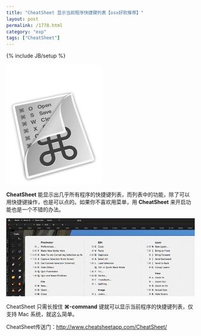 ```yaml
---
title: "CheatSheet 显示当前程序快捷键列表【osx好软推荐】"
layout: post
permalink: /1778.html
category: "exp"
tags: ["CheatSheet"]
---
```

{% include JB/setup %}

![](/wp-content/uploads/2014/10/image.png)

**CheatSheet** 能显示出几乎所有程序的快捷键列表，而列表中的功能，除了可以用快捷键操作，也是可以点的。如果你不喜欢用菜单，用 **CheatSheet** 来开启功能也是一个不错的办法。

![](/wp-content/uploads/sinapicv2-backup/1778-ww3-large-005V4vEUjw1env19ntra1j30rv0bi43b.jpg)

CheatSheet 只需长按住 **⌘-command** 键就可以显示当前程序的快捷键列表，仅支持 Mac 系统，就这么简单。

CheatSheet传送门：<http://www.cheatsheetapp.com/CheatSheet/>